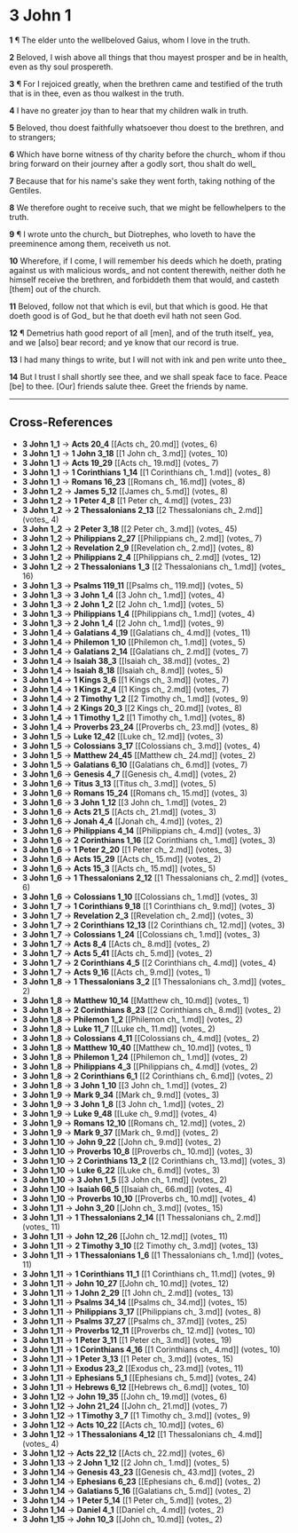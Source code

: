 # 3 John 1

**1** ¶ The elder unto the wellbeloved Gaius, whom I love in the truth.

**2** Beloved, I wish above all things that thou mayest prosper and be in health, even as thy soul prospereth.

**3** ¶ For I rejoiced greatly, when the brethren came and testified of the truth that is in thee, even as thou walkest in the truth.

**4** I have no greater joy than to hear that my children walk in truth.

**5** Beloved, thou doest faithfully whatsoever thou doest to the brethren, and to strangers;

**6** Which have borne witness of thy charity before the church_ whom if thou bring forward on their journey after a godly sort, thou shalt do well_

**7** Because that for his name's sake they went forth, taking nothing of the Gentiles.

**8** We therefore ought to receive such, that we might be fellowhelpers to the truth.

**9** ¶ I wrote unto the church_ but Diotrephes, who loveth to have the preeminence among them, receiveth us not.

**10** Wherefore, if I come, I will remember his deeds which he doeth, prating against us with malicious words_ and not content therewith, neither doth he himself receive the brethren, and forbiddeth them that would, and casteth [them] out of the church.

**11** Beloved, follow not that which is evil, but that which is good. He that doeth good is of God_ but he that doeth evil hath not seen God.

**12** ¶ Demetrius hath good report of all [men], and of the truth itself_ yea, and we [also] bear record; and ye know that our record is true.

**13** I had many things to write, but I will not with ink and pen write unto thee_

**14** But I trust I shall shortly see thee, and we shall speak face to face. Peace [be] to thee. [Our] friends salute thee. Greet the friends by name.

---

## Cross-References

- **3 John 1_1** → **Acts 20_4** [[Acts ch_ 20.md]] (votes_ 6)
- **3 John 1_1** → **1 John 3_18** [[1 John ch_ 3.md]] (votes_ 10)
- **3 John 1_1** → **Acts 19_29** [[Acts ch_ 19.md]] (votes_ 7)
- **3 John 1_1** → **1 Corinthians 1_14** [[1 Corinthians ch_ 1.md]] (votes_ 8)
- **3 John 1_1** → **Romans 16_23** [[Romans ch_ 16.md]] (votes_ 8)
- **3 John 1_2** → **James 5_12** [[James ch_ 5.md]] (votes_ 8)
- **3 John 1_2** → **1 Peter 4_8** [[1 Peter ch_ 4.md]] (votes_ 23)
- **3 John 1_2** → **2 Thessalonians 2_13** [[2 Thessalonians ch_ 2.md]] (votes_ 4)
- **3 John 1_2** → **2 Peter 3_18** [[2 Peter ch_ 3.md]] (votes_ 45)
- **3 John 1_2** → **Philippians 2_27** [[Philippians ch_ 2.md]] (votes_ 7)
- **3 John 1_2** → **Revelation 2_9** [[Revelation ch_ 2.md]] (votes_ 8)
- **3 John 1_2** → **Philippians 2_4** [[Philippians ch_ 2.md]] (votes_ 12)
- **3 John 1_2** → **2 Thessalonians 1_3** [[2 Thessalonians ch_ 1.md]] (votes_ 16)
- **3 John 1_3** → **Psalms 119_11** [[Psalms ch_ 119.md]] (votes_ 5)
- **3 John 1_3** → **3 John 1_4** [[3 John ch_ 1.md]] (votes_ 4)
- **3 John 1_3** → **2 John 1_2** [[2 John ch_ 1.md]] (votes_ 5)
- **3 John 1_3** → **Philippians 1_4** [[Philippians ch_ 1.md]] (votes_ 4)
- **3 John 1_3** → **2 John 1_4** [[2 John ch_ 1.md]] (votes_ 9)
- **3 John 1_4** → **Galatians 4_19** [[Galatians ch_ 4.md]] (votes_ 11)
- **3 John 1_4** → **Philemon 1_10** [[Philemon ch_ 1.md]] (votes_ 5)
- **3 John 1_4** → **Galatians 2_14** [[Galatians ch_ 2.md]] (votes_ 7)
- **3 John 1_4** → **Isaiah 38_3** [[Isaiah ch_ 38.md]] (votes_ 2)
- **3 John 1_4** → **Isaiah 8_18** [[Isaiah ch_ 8.md]] (votes_ 5)
- **3 John 1_4** → **1 Kings 3_6** [[1 Kings ch_ 3.md]] (votes_ 7)
- **3 John 1_4** → **1 Kings 2_4** [[1 Kings ch_ 2.md]] (votes_ 7)
- **3 John 1_4** → **2 Timothy 1_2** [[2 Timothy ch_ 1.md]] (votes_ 9)
- **3 John 1_4** → **2 Kings 20_3** [[2 Kings ch_ 20.md]] (votes_ 8)
- **3 John 1_4** → **1 Timothy 1_2** [[1 Timothy ch_ 1.md]] (votes_ 8)
- **3 John 1_4** → **Proverbs 23_24** [[Proverbs ch_ 23.md]] (votes_ 8)
- **3 John 1_5** → **Luke 12_42** [[Luke ch_ 12.md]] (votes_ 3)
- **3 John 1_5** → **Colossians 3_17** [[Colossians ch_ 3.md]] (votes_ 4)
- **3 John 1_5** → **Matthew 24_45** [[Matthew ch_ 24.md]] (votes_ 2)
- **3 John 1_5** → **Galatians 6_10** [[Galatians ch_ 6.md]] (votes_ 7)
- **3 John 1_6** → **Genesis 4_7** [[Genesis ch_ 4.md]] (votes_ 2)
- **3 John 1_6** → **Titus 3_13** [[Titus ch_ 3.md]] (votes_ 5)
- **3 John 1_6** → **Romans 15_24** [[Romans ch_ 15.md]] (votes_ 3)
- **3 John 1_6** → **3 John 1_12** [[3 John ch_ 1.md]] (votes_ 2)
- **3 John 1_6** → **Acts 21_5** [[Acts ch_ 21.md]] (votes_ 3)
- **3 John 1_6** → **Jonah 4_4** [[Jonah ch_ 4.md]] (votes_ 2)
- **3 John 1_6** → **Philippians 4_14** [[Philippians ch_ 4.md]] (votes_ 3)
- **3 John 1_6** → **2 Corinthians 1_16** [[2 Corinthians ch_ 1.md]] (votes_ 3)
- **3 John 1_6** → **1 Peter 2_20** [[1 Peter ch_ 2.md]] (votes_ 3)
- **3 John 1_6** → **Acts 15_29** [[Acts ch_ 15.md]] (votes_ 2)
- **3 John 1_6** → **Acts 15_3** [[Acts ch_ 15.md]] (votes_ 5)
- **3 John 1_6** → **1 Thessalonians 2_12** [[1 Thessalonians ch_ 2.md]] (votes_ 6)
- **3 John 1_6** → **Colossians 1_10** [[Colossians ch_ 1.md]] (votes_ 3)
- **3 John 1_7** → **1 Corinthians 9_18** [[1 Corinthians ch_ 9.md]] (votes_ 3)
- **3 John 1_7** → **Revelation 2_3** [[Revelation ch_ 2.md]] (votes_ 3)
- **3 John 1_7** → **2 Corinthians 12_13** [[2 Corinthians ch_ 12.md]] (votes_ 3)
- **3 John 1_7** → **Colossians 1_24** [[Colossians ch_ 1.md]] (votes_ 3)
- **3 John 1_7** → **Acts 8_4** [[Acts ch_ 8.md]] (votes_ 2)
- **3 John 1_7** → **Acts 5_41** [[Acts ch_ 5.md]] (votes_ 2)
- **3 John 1_7** → **2 Corinthians 4_5** [[2 Corinthians ch_ 4.md]] (votes_ 4)
- **3 John 1_7** → **Acts 9_16** [[Acts ch_ 9.md]] (votes_ 1)
- **3 John 1_8** → **1 Thessalonians 3_2** [[1 Thessalonians ch_ 3.md]] (votes_ 2)
- **3 John 1_8** → **Matthew 10_14** [[Matthew ch_ 10.md]] (votes_ 1)
- **3 John 1_8** → **2 Corinthians 8_23** [[2 Corinthians ch_ 8.md]] (votes_ 2)
- **3 John 1_8** → **Philemon 1_2** [[Philemon ch_ 1.md]] (votes_ 2)
- **3 John 1_8** → **Luke 11_7** [[Luke ch_ 11.md]] (votes_ 2)
- **3 John 1_8** → **Colossians 4_11** [[Colossians ch_ 4.md]] (votes_ 2)
- **3 John 1_8** → **Matthew 10_40** [[Matthew ch_ 10.md]] (votes_ 1)
- **3 John 1_8** → **Philemon 1_24** [[Philemon ch_ 1.md]] (votes_ 2)
- **3 John 1_8** → **Philippians 4_3** [[Philippians ch_ 4.md]] (votes_ 2)
- **3 John 1_8** → **2 Corinthians 6_1** [[2 Corinthians ch_ 6.md]] (votes_ 2)
- **3 John 1_8** → **3 John 1_10** [[3 John ch_ 1.md]] (votes_ 2)
- **3 John 1_9** → **Mark 9_34** [[Mark ch_ 9.md]] (votes_ 3)
- **3 John 1_9** → **3 John 1_8** [[3 John ch_ 1.md]] (votes_ 2)
- **3 John 1_9** → **Luke 9_48** [[Luke ch_ 9.md]] (votes_ 4)
- **3 John 1_9** → **Romans 12_10** [[Romans ch_ 12.md]] (votes_ 2)
- **3 John 1_9** → **Mark 9_37** [[Mark ch_ 9.md]] (votes_ 2)
- **3 John 1_10** → **John 9_22** [[John ch_ 9.md]] (votes_ 2)
- **3 John 1_10** → **Proverbs 10_8** [[Proverbs ch_ 10.md]] (votes_ 3)
- **3 John 1_10** → **2 Corinthians 13_2** [[2 Corinthians ch_ 13.md]] (votes_ 3)
- **3 John 1_10** → **Luke 6_22** [[Luke ch_ 6.md]] (votes_ 3)
- **3 John 1_10** → **3 John 1_5** [[3 John ch_ 1.md]] (votes_ 2)
- **3 John 1_10** → **Isaiah 66_5** [[Isaiah ch_ 66.md]] (votes_ 4)
- **3 John 1_10** → **Proverbs 10_10** [[Proverbs ch_ 10.md]] (votes_ 4)
- **3 John 1_11** → **John 3_20** [[John ch_ 3.md]] (votes_ 15)
- **3 John 1_11** → **1 Thessalonians 2_14** [[1 Thessalonians ch_ 2.md]] (votes_ 11)
- **3 John 1_11** → **John 12_26** [[John ch_ 12.md]] (votes_ 11)
- **3 John 1_11** → **2 Timothy 3_10** [[2 Timothy ch_ 3.md]] (votes_ 13)
- **3 John 1_11** → **1 Thessalonians 1_6** [[1 Thessalonians ch_ 1.md]] (votes_ 11)
- **3 John 1_11** → **1 Corinthians 11_1** [[1 Corinthians ch_ 11.md]] (votes_ 9)
- **3 John 1_11** → **John 10_27** [[John ch_ 10.md]] (votes_ 12)
- **3 John 1_11** → **1 John 2_29** [[1 John ch_ 2.md]] (votes_ 13)
- **3 John 1_11** → **Psalms 34_14** [[Psalms ch_ 34.md]] (votes_ 15)
- **3 John 1_11** → **Philippians 3_17** [[Philippians ch_ 3.md]] (votes_ 8)
- **3 John 1_11** → **Psalms 37_27** [[Psalms ch_ 37.md]] (votes_ 25)
- **3 John 1_11** → **Proverbs 12_11** [[Proverbs ch_ 12.md]] (votes_ 10)
- **3 John 1_11** → **1 Peter 3_11** [[1 Peter ch_ 3.md]] (votes_ 19)
- **3 John 1_11** → **1 Corinthians 4_16** [[1 Corinthians ch_ 4.md]] (votes_ 10)
- **3 John 1_11** → **1 Peter 3_13** [[1 Peter ch_ 3.md]] (votes_ 15)
- **3 John 1_11** → **Exodus 23_2** [[Exodus ch_ 23.md]] (votes_ 11)
- **3 John 1_11** → **Ephesians 5_1** [[Ephesians ch_ 5.md]] (votes_ 24)
- **3 John 1_11** → **Hebrews 6_12** [[Hebrews ch_ 6.md]] (votes_ 10)
- **3 John 1_12** → **John 19_35** [[John ch_ 19.md]] (votes_ 6)
- **3 John 1_12** → **John 21_24** [[John ch_ 21.md]] (votes_ 7)
- **3 John 1_12** → **1 Timothy 3_7** [[1 Timothy ch_ 3.md]] (votes_ 9)
- **3 John 1_12** → **Acts 10_22** [[Acts ch_ 10.md]] (votes_ 6)
- **3 John 1_12** → **1 Thessalonians 4_12** [[1 Thessalonians ch_ 4.md]] (votes_ 4)
- **3 John 1_12** → **Acts 22_12** [[Acts ch_ 22.md]] (votes_ 6)
- **3 John 1_13** → **2 John 1_12** [[2 John ch_ 1.md]] (votes_ 5)
- **3 John 1_14** → **Genesis 43_23** [[Genesis ch_ 43.md]] (votes_ 2)
- **3 John 1_14** → **Ephesians 6_23** [[Ephesians ch_ 6.md]] (votes_ 2)
- **3 John 1_14** → **Galatians 5_16** [[Galatians ch_ 5.md]] (votes_ 2)
- **3 John 1_14** → **1 Peter 5_14** [[1 Peter ch_ 5.md]] (votes_ 2)
- **3 John 1_14** → **Daniel 4_1** [[Daniel ch_ 4.md]] (votes_ 2)
- **3 John 1_15** → **John 10_3** [[John ch_ 10.md]] (votes_ 2)
